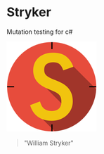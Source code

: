# Stryker
Mutation testing for c#

![stryker](/img/stryker.png)

> "William Stryker"

<!-- .element class="fragment" data-fragment-index="0" -->

